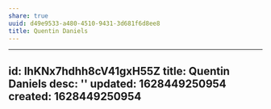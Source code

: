 ```yaml
---
share: true
uuid: d49e9533-a480-4510-9431-3d681f6d8ee8
title: Quentin Daniels
---
```

---
id: IhKNx7hdhh8cV41gxH55Z
title: Quentin Daniels
desc: ''
updated: 1628449250954
created: 1628449250954
---

